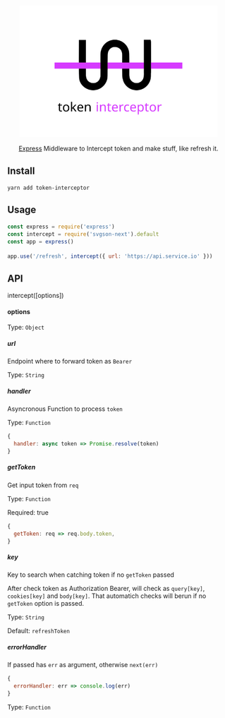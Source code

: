<p align="center">
  <img alt="token-interceptor" title="token-interceptor" src="logo.svg" width="450">
</p>

<p align="center">
  <a href="https://expressjs.com/">Express</a> Middleware to Intercept token and make stuff, like refresh it.
</p>

## Install

```
yarn add token-interceptor
```

## Usage

```js
const express = require('express')
const intercept = require('svgson-next').default
const app = express()

app.use('/refresh', intercept({ url: 'https://api.service.io' }))
```

## API

intercept([options])

#### options

Type: `Object`

##### url

Endpoint where to forward token as `Bearer`

Type: `String`

##### handler

Asyncronous Function to process `token`

Type: `Function`

```js
{
  handler: async token => Promise.resolve(token)
}
```

##### getToken

Get input token from `req`

Type: `Function`

Required: true

```js
{
  getToken: req => req.body.token,
}
```

##### key

Key to search when catching token if no `getToken` passed

After check token as Authorization Bearer, will check as `query[key]`, `cookies[key]` and `body[key]`. That automatich checks will berun if no `getToken` option is passed.

Type: `String`

Default: `refreshToken`

##### errorHandler

If passed has `err` as argument, otherwise `next(err)`

```js
{
  errorHandler: err => console.log(err)
}
```

Type: `Function`
